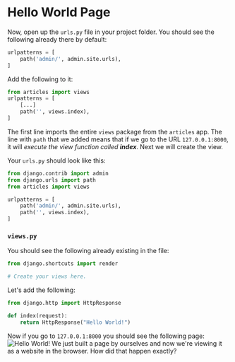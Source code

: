 # Hello World Page
Now, open up the `urls.py` file in your project folder. You should see the following already there by default:
```python
urlpatterns = [
    path('admin/', admin.site.urls),
]
```
Add the following to it:
```python
from articles import views
urlpatterns = [
    [...]
    path('', views.index),
]
```
The first line imports the entire `views` package from the `articles` app. The line with `path` that we added means that if we go to the URL `127.0.0.1:8000`, it will *execute the view function called **index***. Next we will create the view.

Your `urls.py` should look like this:
```python
from django.contrib import admin
from django.urls import path
from articles import views

urlpatterns = [
    path('admin/', admin.site.urls),
    path('', views.index),
]
```

### `views.py`
You should see the following already existing in the file:
```python
from django.shortcuts import render

# Create your views here.

```
Let's add the following:
```python
from django.http import HttpResponse

def index(request):
    return HttpResponse("Hello World!")
```
Now if you go to `127.0.0.1:8000` you should see the following page:
![Hello World!](https://i.imgur.com/qFh3OTR.png)
We just built a page by ourselves and now we're viewing it as a website in the browser. How did that happen exactly?